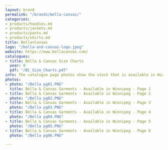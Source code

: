 ```yaml
---
layout: brand
permalink: "/brands/bella-canvas/"
categories:
- products/hoodies.md
- products/jackets.md
- products/pants.md
- products/shirts.md
title: Bella+Canvas
logo: "/bella-and-canvas-logo.jpeg"
website: https://www.bellacanvas.com/
catalogues:
- title: Bella & Canvas Size Charts
  year: 0
  pdf: "/BC_Size_Charts.pdf"
info: The catalogue page photos show the stock that is available in Winnipeg, MB
photos:
- photo: "/Bella pg01.PNG"
  title: Bella & Canvas Garments - Available in Winnipeg - Page 1
- title: Bella & Canvas Garments - Available in Winnipeg - Page 2
  photo: "/Bella pg02.PNG"
- title: Bella & Canvas Garments - Available in Winnipeg - Page 3
  photo: "/Bella pg03.PNG"
- title: Bella & Canvas Garments - Available in Winnipeg - Page 4
  photo: "/Bella pg04.PNG"
- title: Bella & Canvas Garments - Available in Winnipeg - Page 5
  photo: "/Bella pg05.PNG"
- title: Bella & Canvas Garments - Available in Winnipeg - Page 6
  photo: "/Bella pg06.PNG"

---
```

